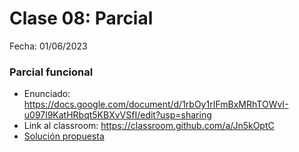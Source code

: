 # Clase 08: Parcial

Fecha: 01/06/2023

### Parcial funcional

* Enunciado: https://docs.google.com/document/d/1rbOy1rIFmBxMRhTOWvI-u097l9KatHRbqt5KBXvVSfI/edit?usp=sharing
* Link al classroom: https://classroom.github.com/a/Jn5kOptC
* [Solución propuesta](https://www.youtube.com/watch?v=dQw4w9WgXcQ&ab_channel=RickAstley)
